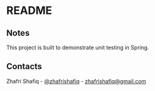 # README

## Notes

This project is built to demonstrate unit testing in Spring.

## Contacts

Zhafri Shafiq - [@zhafrishafiq](https://twitter.com/zhafrishafiq) - zhafrishafiq@gmail.com
